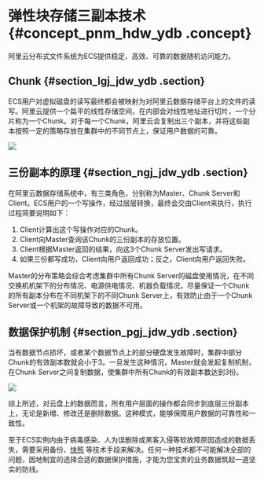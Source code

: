 # 弹性块存储三副本技术 {#concept_pnm_hdw_ydb .concept}

阿里云分布式文件系统为ECS提供稳定、高效、可靠的数据随机访问能力。

## Chunk {#section_lgj_jdw_ydb .section}

ECS用户对虚拟磁盘的读写最终都会被映射为对阿里云数据存储平台上的文件的读写。阿里云提供一个扁平的线性存储空间，在内部会对线性地址进行切片，一个分片称为一个Chunk。对于每一个Chunk，阿里云会复制出三个副本，并将这些副本按照一定的策略存放在集群中的不同节点上，保证用户数据的可靠。

![](http://static-aliyun-doc.oss-cn-hangzhou.aliyuncs.com/assets/img/9559/5222_zh-CN.png)

## 三份副本的原理 {#section_ngj_jdw_ydb .section}

在阿里云数据存储系统中，有三类角色，分别称为Master、Chunk Server和Client。ECS用户的一个写操作，经过层层转换，最终会交由Client来执行，执行过程简要说明如下：

1.  Client计算出这个写操作对应的Chunk。
2.  Client向Master查询该Chunk的三份副本的存放位置。
3.  Client根据Master返回的结果，向这3个Chunk Server发出写请求。
4.  如果三份都写成功，Client向用户返回成功；反之，Client向用户返回失败。

Master的分布策略会综合考虑集群中所有Chunk Server的磁盘使用情况，在不同交换机机架下的分布情况、电源供电情况、机器负载情况，尽量保证一个Chunk的所有副本分布在不同机架下的不同Chunk Server上，有效防止由于一个Chunk Server或一个机架的故障导致的数据不可用。

## 数据保护机制 {#section_pgj_jdw_ydb .section}

当有数据节点损坏，或者某个数据节点上的部分硬盘发生故障时，集群中部分Chunk的有效副本数就会小于3。一旦发生这种情况，Master就会发起复制机制，在Chunk Server之间复制数据，使集群中所有Chunk的有效副本数达到3份。

![](http://static-aliyun-doc.oss-cn-hangzhou.aliyuncs.com/assets/img/9559/5223_zh-CN.png)

综上所述，对云盘上的数据而言，所有用户层面的操作都会同步到底层三份副本上，无论是新增、修改还是删除数据。这种模式，能够保障用户数据的可靠性和一致性。

至于ECS实例内由于病毒感染、人为误删除或黑客入侵等软故障原因造成的数据丢失，需要采用备份、[快照](../../../../intl.zh-CN/用户指南/快照/创建快照.md#) 等技术手段来解决。任何一种技术都不可能解决全部的问题，因地制宜的选择合适的数据保护措施，才能为您宝贵的业务数据筑起一道坚实的防线。

